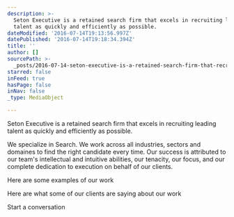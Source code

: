 ```yaml
---
description: >-
  Seton Executive is a retained search firm that excels in recruiting leading
  talent as quickly and efficiently as possible. 
dateModified: '2016-07-14T19:13:56.997Z'
datePublished: '2016-07-14T19:18:34.394Z'
title: ''
author: []
sourcePath: >-
  _posts/2016-07-14-seton-executive-is-a-retained-search-firm-that-recruits-the.md
starred: false
inFeed: true
hasPage: false
inNav: false
_type: MediaObject

---
```

Seton Executive is a retained search firm that excels in recruiting leading talent as quickly and efficiently as possible. 

We specialize in Search. We work across all industries, sectors and domaines to find the right candidate every time. Our success is attributed to our team's intellectual and intuitive abilities, our tenacity, our focus, and our complete dedication to execution on behalf of our clients. 

Here are some examples of our work

Here are what some of our clients are saying about our work

Start a conversation